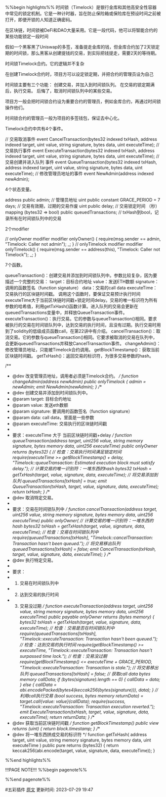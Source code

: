 %%begin highlights%%
时间锁（Timelock）是银行金库和其他高安全性容器中常见的锁定机制。它是一种计时器，旨在防止保险箱或保险库在预设时间之前被打开，即便开锁的人知道正确密码。

在区块链，时间锁被DeFi和DAO大量采用。它是一段代码，他可以将智能合约的某些功能锁定一段时间

假如一个黑客黑了Uniswap的多签，准备提走金库的钱，但金库合约加了2天锁定期的时间锁，那么黑客从创建提钱的交易，到实际把钱提走，需要2天的等待期。

时间锁Timelock合约。它的逻辑并不复杂

在创建Timelock合约时，项目方可以设定锁定期，并把合约的管理员设为自己

时间锁主要有三个功能：
创建交易，并加入到时间锁队列。
在交易的锁定期满后，执行交易。
后悔了，取消时间锁队列中的某些交易。

项目方一般会把时间锁合约设为重要合约的管理员，例如金库合约，再通过时间锁操作他们。

时间锁合约的管理员一般为项目的多签钱包，保证去中心化。

Timelock合约中共有4个事件。

// 交易取消事件
event CancelTransaction(bytes32 indexed txHash, address indexed target, uint value, string signature,  bytes data, uint executeTime);
// 交易执行事件
event ExecuteTransaction(bytes32 indexed txHash, address indexed target, uint value, string signature,  bytes data, uint executeTime);
// 交易创建并进入队列 事件
event QueueTransaction(bytes32 indexed txHash, address indexed target, uint value, string signature, bytes data, uint executeTime);
// 修改管理员地址的事件
event NewAdmin(address indexed newAdmin);

4个状态变量。

address public admin; // 管理员地址
uint public constant GRACE_PERIOD = 7 days; // 交易有效期，过期的交易作废
uint public delay; // 交易锁定时间 （秒）
mapping (bytes32 => bool) public queuedTransactions; // txHash到bool，记录所有在时间锁队列中的交易

2个modifier

// onlyOwner modifier
modifier onlyOwner() {
require(msg.sender == admin, "Timelock: Caller not admin");
_;
}
// onlyTimelock modifier
modifier onlyTimelock() {
require(msg.sender == address(this), "Timelock: Caller not Timelock");
_;
}

7个函数。

queueTransaction()：创建交易并添加到时间锁队列中。参数比较复杂，因为要描述一个完整的交易：
target：目标合约地址
value：发送ETH数额
signature：调用的函数签名（function signature）
data：交易的call data
executeTime：交易执行的区块链时间戳。
调用这个函数时，要保证交易预计执行时间executeTime大于当前区块链时间戳+锁定时间delay。交易的唯一标识符为所有参数的哈希值，利用getTxHash()函数计算。进入队列的交易会更新在queuedTransactions变量中，并释放QueueTransaction事件。
executeTransaction()：执行交易。它的参数与queueTransaction()相同。要求被执行的交易在时间锁队列中，达到交易的执行时间，且没有过期。执行交易时用到了solidity的低级成员函数call，在第22讲中有介绍。
cancelTransaction()：取消交易。它的参数与queueTransaction()相同。它要求被取消的交易在队列中，会更新queuedTransactions并释放CancelTransaction事件。
changeAdmin()：修改管理员地址，只能被Timelock合约调用。
getBlockTimestamp()：获取当前区块链时间戳。
getTxHash()：返回交易的标识符，为很多交易参数的hash。

/**
* @dev 改变管理员地址，调用者必须是Timelock合约。
*/
function changeAdmin(address newAdmin) public onlyTimelock {
admin = newAdmin;
emit NewAdmin(newAdmin);
}
/**
* @dev 创建交易并添加到时间锁队列中。
* @param target: 目标合约地址
* @param value: 发送eth数额
* @param signature: 要调用的函数签名（function signature）
* @param data: call data，里面是一些参数
* @param executeTime: 交易执行的区块链时间戳
*
* 要求：executeTime 大于 当前区块链时间戳+delay
*/
function queueTransaction(address target, uint256 value, string memory signature, bytes memory data, uint256 executeTime) public onlyOwner returns (bytes32) {
// 检查：交易执行时间满足锁定时间
require(executeTime >= getBlockTimestamp() + delay, "Timelock::queueTransaction: Estimated execution block must satisfy delay.");
// 计算交易的唯一识别符：一堆东西的hash
bytes32 txHash = getTxHash(target, value, signature, data, executeTime);
// 将交易添加到队列
queuedTransactions[txHash] = true;
emit QueueTransaction(txHash, target, value, signature, data, executeTime);
return txHash;
}
/**
* @dev 取消特定交易。
*
* 要求：交易在时间锁队列中
*/
function cancelTransaction(address target, uint256 value, string memory signature, bytes memory data, uint256 executeTime) public onlyOwner{
// 计算交易的唯一识别符：一堆东西的hash
bytes32 txHash = getTxHash(target, value, signature, data, executeTime);
// 检查：交易在时间锁队列中
require(queuedTransactions[txHash], "Timelock::cancelTransaction: Transaction hasn't been queued.");
// 将交易移出队列
queuedTransactions[txHash] = false;
emit CancelTransaction(txHash, target, value, signature, data, executeTime);
}
/**
* @dev 执行特定交易。
*
* 要求：
* 1. 交易在时间锁队列中
* 2. 达到交易的执行时间
* 3. 交易没过期
*/
function executeTransaction(address target, uint256 value, string memory signature, bytes memory data, uint256 executeTime) public payable onlyOwner returns (bytes memory) {
bytes32 txHash = getTxHash(target, value, signature, data, executeTime);
// 检查：交易是否在时间锁队列中
require(queuedTransactions[txHash], "Timelock::executeTransaction: Transaction hasn't been queued.");
// 检查：达到交易的执行时间
require(getBlockTimestamp() >= executeTime, "Timelock::executeTransaction: Transaction hasn't surpassed time lock.");
// 检查：交易没过期
require(getBlockTimestamp() <= executeTime + GRACE_PERIOD, "Timelock::executeTransaction: Transaction is stale.");
// 将交易移出队列
queuedTransactions[txHash] = false;
// 获取call data
bytes memory callData;
if (bytes(signature).length == 0) {
callData = data;
} else {
callData = abi.encodePacked(bytes4(keccak256(bytes(signature))), data);
}
// 利用call执行交易
(bool success, bytes memory returnData) = target.call{value: value}(callData);
require(success, "Timelock::executeTransaction: Transaction execution reverted.");
emit ExecuteTransaction(txHash, target, value, signature, data, executeTime);
return returnData;
}
/**
* @dev 获取当前区块链时间戳
*/
function getBlockTimestamp() public view returns (uint) {
return block.timestamp;
}
/**
* @dev 将一堆东西拼成交易的标识符
*/
function getTxHash(
address target,
uint value,
string memory signature,
bytes memory data,
uint executeTime
) public pure returns (bytes32) {
return keccak256(abi.encode(target, value, signature, data, executeTime));
}

%%end highlights%%

!!!PAGE NOTE!!!
%%begin pagenote%%

%%end pagenote%%

 #五彩插件 [原文](https://www.wtf.academy/solidity-application/Timelock/)
更新时间: 2023-07-29 19:47